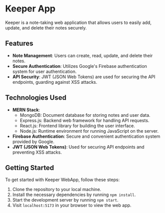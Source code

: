 # Keeper App

Keeper is a note-taking web application that allows users to easily add, update, and delete their notes securely.

## Features

- **Note Management**: Users can create, read, update, and delete their notes.
- **Secure Authentication**: Utilizes Google's Firebase authentication system for user authentication.
- **API Security**: JWT (JSON Web Tokens) are used for securing the API endpoints, guarding against XSS attacks.

## Technologies Used

- **MERN Stack**:
  - MongoDB: Document database for storing notes and user data.
  - Express.js: Backend web framework for handling API requests.
  - React.js: Frontend library for building the user interface.
  - Node.js: Runtime environment for running JavaScript on the server.
- **Firebase Authentication**: Secure and convenient authentication system provided by Google.
- **JWT (JSON Web Tokens)**: Used for securing API endpoints and preventing XSS attacks.

## Getting Started

To get started with Keeper WebApp, follow these steps:

1. Clone the repository to your local machine.
2. Install the necessary dependencies by running `npm install`.
3. Start the development server by running `npm start`.
4. Visit `localhost:5173` in your browser to view the web app.

